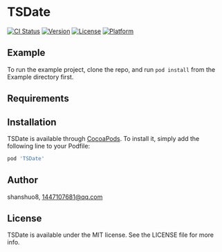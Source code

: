 # TSDate

[![CI Status](https://img.shields.io/travis/1447107681@qq.com/TSDate.svg?style=flat)](https://travis-ci.org/1447107681@qq.com/TSDate)
[![Version](https://img.shields.io/cocoapods/v/TSDate.svg?style=flat)](https://cocoapods.org/pods/TSDate)
[![License](https://img.shields.io/cocoapods/l/TSDate.svg?style=flat)](https://cocoapods.org/pods/TSDate)
[![Platform](https://img.shields.io/cocoapods/p/TSDate.svg?style=flat)](https://cocoapods.org/pods/TSDate)

## Example

To run the example project, clone the repo, and run `pod install` from the Example directory first.

## Requirements

## Installation

TSDate is available through [CocoaPods](https://cocoapods.org). To install
it, simply add the following line to your Podfile:

```ruby
pod 'TSDate'
```

## Author

shanshuo8, 1447107681@qq.com

## License

TSDate is available under the MIT license. See the LICENSE file for more info.
